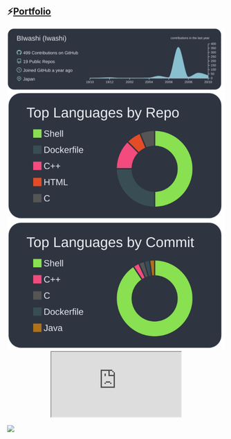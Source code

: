 ## ⚡[Portfolio](https://biwashi.github.io/Portfolio/)

<div align="center">
    <img src = "https://raw.githubusercontent.com/BIwashi/BIwashi/master/profile-summary-card-output/nord_dark/0-profile-details.svg">
    <img src = "https://raw.githubusercontent.com/BIwashi/BIwashi/master/profile-summary-card-output/nord_dark/1-repos-per-language.svg">
    <img src = "https://raw.githubusercontent.com/BIwashi/BIwashi/master/profile-summary-card-output/nord_dark/2-most-commit-language.svg">
    <iframe src="https://biwashi.github.io/Portfolio/"></iframe> 
</div>

![](https://komarev.com/ghpvc/?username=BIwashi&color=green)

<!--
**BIwashi/BIwashi** is a ✨ _special_ ✨ repository because its `README.md` (this file) appears on your GitHub profile.

Here are some ideas to get you started:

- 🔭 I’m currently working on ...
- 🌱 I’m currently learning ...
- 👯 I’m looking to collaborate on ...
- 🤔 I’m looking for help with ...
- 💬 Ask me about ...
- 📫 How to reach me: ...
- 😄 Pronouns: ...
- ⚡ Fun fact: ...
-->
